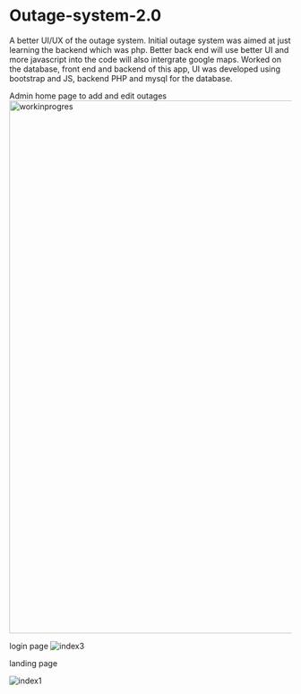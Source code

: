 # Outage-system-2.0
A better UI/UX of the outage system.
Initial outage system was aimed at just learning the backend which was php. Better back end will use better UI and more javascript into the code
will also intergrate google maps. Worked on the database, front end and backend of this app, UI was developed using bootstrap and JS, backend PHP and mysql for the database. 

Admin home page to add and edit outages
<img width="952" alt="workinprogres" src="https://user-images.githubusercontent.com/51974901/203831472-4515b947-1057-4295-a1de-5fcc5a838ae1.png">

login page 
![index3](https://user-images.githubusercontent.com/51974901/210568726-61b8e87d-0094-4554-a1dd-a28897255cac.png)

landing page

![index1](https://user-images.githubusercontent.com/51974901/210568777-e6819310-0faa-4796-a018-81229bf85b60.png)

